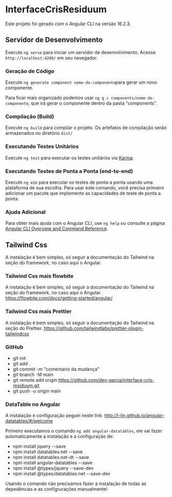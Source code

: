 # InterfaceCrisResiduum

Este projeto foi gerado com o Angular CLI na versão 16.2.3.

## Servidor de Desenvolvimento

Execute `ng serve` para iniciar um servidor de desenvolvimento. Acesse `http://localhost:4200/` em seu navegador.

### Geração de Código

Execute `ng generate component nome-do-componente`para gerar um novo componente.

Para ficar mais organizado podemos usar `ng g c components/nome-do-componente`, que irá gerar o componente dentro da pasta "components".

### Compilação (Build)

Execute `ng build` para compilar o projeto. Os artefatos de compilação serão armazenados no diretório `dist/`

### Executando Testes Unitários

Execute `ng test` para executar os testes unitários via [Karma](https://karma-runner.github.io).

### Executando Testes de Ponta a Ponta (end-to-end)

Execute `ng e2e` para executar os testes de ponta a ponta usando uma plataforma de sua escolha. Para usar este comando, você precisa primeiro adicionar um pacote que implemente as capacidades de teste de ponta a ponta.

### Ajuda Adicional

Para obter mais ajuda com o Angular CLI, use `ng help` ou consulte a página [Angular CLI Overview and Command Reference](https://angular.io/cli).

## Tailwind Css

A instalação é bem simples, só seguir a documentação do Tailwind na seção do framework, no caso aqui o Angular.

### Tailwind Css mais flowbite

A instalação é bem simples, só seguir a documentação do Tailwind na seção do framework, no caso aqui o Angular. https://flowbite.com/docs/getting-started/angular/

### Tailwind Css mais Prettier

A instalação é bem simples, só seguir a documentação do Tailwind na seção do Prettier. https://github.com/tailwindlabs/prettier-plugin-tailwindcss

### GitHub

- git init
- git add .
- git commit -m "comentario da mudança"
- git branch -M main
- git remote add origin https://github.com/dev-garcia/interface-cris-residuum.git
- git push -u origin main

### DataTable no Angular

A instalação e configuração peguei neste link: http://l-lin.github.io/angular-datatables/#/welcome

Primeiro executamos o comando `ng add angular-datatables`, ele vai fazer automaticamente a instalação e a configuração de:

- npm install jquery --save
- npm install datatables.net --save
- npm install datatables.net-dt --save
- npm install angular-datatables --save
- npm install @types/jquery --save-dev
- npm install @types/datatables.net --save-dev

Usando o comando não precisamos fazer a instalação de todas as depedências e as configrurações manualmente!
